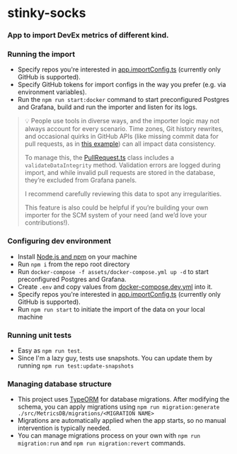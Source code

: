 # stinky-socks

### App to import DevEx metrics of different kind.

### Running the import

- Specify repos you're interested in [app.importConfig.ts](src/app.importConfig.ts) (currently only GitHub is
  supported).
- Specify GitHub tokens for import configs in the way you prefer (e.g. via environment variables).
- Run the ```npm run start:docker``` command to start preconfigured Postgres and Grafana, build and run the importer and
  listen for its logs.

> 💡 People use tools in diverse ways, and the importer logic may not always account for every scenario. Time zones, Git
> history rewrites, and occasional quirks in GitHub APIs (like missing commit data for pull requests, as
> in
> [this example](https://github.com/grafana/grafana/pull/637)) can all impact data consistency.
>
> To manage this, the [PullRequest.ts](src/MetricsDB/entities/PullRequest.ts) class includes a `validateDataIntegrity`
> method.
> Validation errors are logged during
> import, and while invalid pull requests are stored in the database, they’re excluded from Grafana panels.
>
> I recommend carefully reviewing this data to spot any irregularities.
>
> This feature is also could be helpful if you’re building your own importer for the SCM system of your need (and we’d
> love your
> contributions!).

### Configuring dev environment

- Install [Node.js and npm](https://nodejs.org) on your machine
- Run `npm i` from the repo root directory
- Run `docker-compose -f assets/docker-compose.yml up -d` to start preconfigured Postgres and Grafana.
- Create `.env` and copy values from [docker-compose.dev.yml](assets/docker-compose.dev.yml) into it.
- Specify repos you're interested in [app.importConfig.ts](src/app.importConfig.ts) (currently only GitHub is
  supported).
- Run ```npm run start``` to initiate the import of the data on your local machine

### Running unit tests

- Easy as ```npm run test```.
- Since I'm a lazy guy, tests use snapshots. You can update them by running ```npm run test:update-snapshots```

### Managing database structure

- This project uses [TypeORM](https://typeorm.io/migrations) for database migrations. After modifying the schema, you
  can apply migrations using
  ```npm run migration:generate ./src/MetricsDB/migrations/<MIGRATION NAME>```
- Migrations are automatically applied when the app starts, so no manual intervention is typically needed.
- You can manage migrations process on your own with `npm run migration:run` and `npm run migration:revert` commands.

